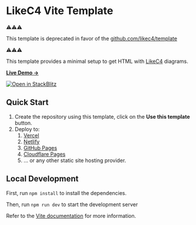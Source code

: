 # LikeC4 Vite Template

⚠️⚠️⚠️

This template is deprecated in favor of the [github.com/likec4/template](https://github.com/likec4/template)

⚠️⚠️⚠️

This template provides a minimal setup to get HTML with [LikeC4](https://likec4.dev) diagrams.

[**Live Demo →**](https://likec4-template-vite.pages.dev/)

[![Open in StackBlitz](https://developer.stackblitz.com/img/open_in_stackblitz.svg)](https://stackblitz.com/github/likec4/template-vite)

## Quick Start

1. Create the repository using this template, click on the **Use this template** button.
2. Deploy to:
   1. [Vercel](https://vercel.com)
   2. [Netlify](https://netlify.com)
   3. [GitHub Pages](https://pages.github.com)
   4. [Cloudflare Pages](https://pages.cloudflare.com)
   5. ... or any other static site hosting provider.

## Local Development

First, run `npm install` to install the dependencies.

Then, run `npm run dev` to start the development server

Refer to the [Vite documentation](https://vitejs.dev/guide/) for more information.